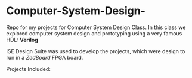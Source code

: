 # Computer-System-Design-

Repo for my projects for Computer System Design Class.
In this class we explored computer system design and prototyping using a very famous HDL: **Verilog**

ISE Design Suite was used to develop the projects, which were design to run in a *ZedBoard* FPGA board.

Projects Included:
